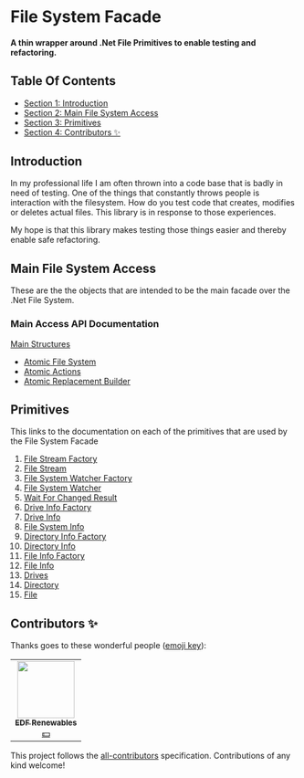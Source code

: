 
<!-- GENERATED DOCUMENT! DO NOT EDIT! -->
# File System Facade #
#### A thin wrapper around .Net File Primitives to enable testing and refactoring. ####

## Table Of Contents ##

- [Section 1: Introduction](#user-content-introduction)
- [Section 2: Main File System Access](#user-content-main-file-system-access)
- [Section 3: Primitives](#user-content-primitives)
- [Section 4: Contributors ✨](#user-content-contributors-✨)

## Introduction ##

In my professional life I am often thrown into a code base that is badly in need of testing. One of the things that constantly throws people is interaction with the filesystem. How do you test code that creates, modifies or deletes actual files. This library is in response to those experiences.

My hope is that this library makes testing those things easier and thereby enable safe refactoring.
    

## Main File System Access ##

These are the the objects that are intended to be the main facade over the .Net File System.

### Main Access API Documentation

[Main Structures](./structures.md#file-system-facades-primary-file-system-access)

- [Atomic File System](./structures.md#user-content-atomic-file-system)
- [Atomic Actions](./structures.md#user-content-atomic-actions)
- [Atomic Replacement Builder](./structures.md#user-content-atomic-replacement-builder)
    

## Primitives ##

This links to the documentation on each of the primitives that are used by the File System Facade

1. [File Stream Factory](./documentation/structures/primitives/FileStreamFactory.md#file-stream-factory)
2. [File Stream](./documentation/structures/primitives/FileStream.md#file-stream)
3. [File System Watcher Factory](./documentation/structures/primitives/FileSystemWatcherFactory.md#file-system-watcher-factory)
4. [File System Watcher](./documentation/structures/primitives/FileSystemWatcher.md#file-system-watcher)
5. [Wait For Changed Result](./documentation/structures/primitives/WaitForChangedResult.md#wait-for-changed-result)
6. [Drive Info Factory](./documentation/structures/primitives/DriveInfoFactory.md#drive-info-factory)
7. [Drive Info](./documentation/structures/primitives/DriveInfo.md#drive-info)
8. [File System Info](./documentation/structures/primitives/FileSystemInfo.md#file-system-info)
9. [Directory Info Factory](./documentation/structures/primitives/DirectoryInfoFactory.md#directory-info-factory)
10. [Directory Info](./documentation/structures/primitives/DirectoryInfo.md#directory-info)
11. [File Info Factory](./documentation/structures/primitives/FileInfoFactory.md#file-info-factory)
12. [File Info](./documentation/structures/primitives/FileInfo.md#file-info)
13. [Drives](./documentation/structures/primitives/Drives.md#drives)
14. [Directory](./documentation/structures/primitives/Directory.md#directory)
15. [File](./documentation/structures/primitives/File.md#file)
    

## Contributors ✨ ##

Thanks goes to these wonderful people ([emoji key](https://allcontributors.org/docs/en/emoji-key)):

<!-- ALL-CONTRIBUTORS-LIST:START - Do not remove or modify this section -->
<!-- prettier-ignore-start -->
<!-- markdownlint-disable -->
<table>
  <tr>
    <td align="center"><a href="https://github.com/edf-re"><img src="https://avatars.githubusercontent.com/u/13739273?v=4?s=100" width="100px;" alt=""/><br /><sub><b>EDF Renewables</b></sub></a><br /><a href="#financial-edf-re" title="Financial">💵</a></td>
  </tr>
</table>

<!-- markdownlint-restore -->
<!-- prettier-ignore-end -->

<!-- ALL-CONTRIBUTORS-LIST:END -->

This project follows the [all-contributors](https://github.com/all-contributors/all-contributors) specification. Contributions of any kind welcome!
    

<!-- GENERATED DOCUMENT! DO NOT EDIT! -->
    